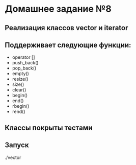 # Домашнее задание №8

## Реализация классов vector и iterator
## Поддерживает следующие функции:
- operator []
- push_back()
- pop_back()
- empty()
- resize()
- size()
- clear()
- begin()
- end()
- rbegin()
- rend()

## Классы покрыты тестами

## Запуск
./vector
